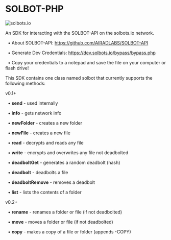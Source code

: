 # SOLBOT-PHP
![solbots.io](http://dev.solbots.io/assets/img/Crypto-Carl-1920x1080.jpg)

An SDK for interacting with the SOLBOT-API on the solbots.io network.

&nbsp;&nbsp;&bull; About SOLBOT-API: https://github.com/AIRADLABS/SOLBOT-API

&nbsp;&nbsp;&bull; Generate Dev Credentials: https://dev.solbots.io/bypass/bypass.php

&nbsp;&nbsp;&bull; Copy your credentials to a notepad and save the file on your computer or flash drive!

This SDK contains one class named solbot that currently supports the following methods:

v0.1+

&nbsp;&nbsp;&bull; <strong>send</strong> - used internally

&nbsp;&nbsp;&bull; <strong>info</strong> - gets network info

&nbsp;&nbsp;&bull; <strong>newFolder</strong> - creates a new folder

&nbsp;&nbsp;&bull; <strong>newFile</strong> - creates a new file

&nbsp;&nbsp;&bull; <strong>read</strong> - decrypts and reads any file

&nbsp;&nbsp;&bull; <strong>write</strong> - encrypts and overwrites any file not deadbolted

&nbsp;&nbsp;&bull; <strong>deadboltGet</strong> - generates a random deadbolt (hash)

&nbsp;&nbsp;&bull; <strong>deadbolt</strong> - deadbolts a file

&nbsp;&nbsp;&bull; <strong>deadboltRemove</strong> - removes a deadbolt

&nbsp;&nbsp;&bull; <strong>list</strong> - lists the contents of a folder

v0.2+

&nbsp;&nbsp;&bull; <strong>rename</strong> - renames a folder or file (if not deadbolted)

&nbsp;&nbsp;&bull; <strong>move</strong> - moves a folder or file (if not deadbolted)

&nbsp;&nbsp;&bull; <strong>copy</strong> - makes a copy of a file or folder (appends -COPY)
